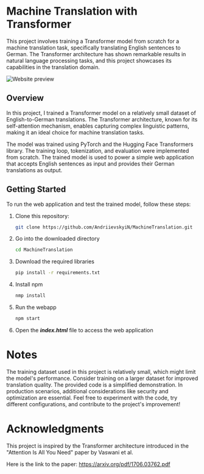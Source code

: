 # Machine Translation with Transformer

This project involves training a Transformer model from scratch for a machine translation task, specifically translating English sentences to German. The Transformer architecture has shown remarkable results in natural language processing tasks, and this project showcases its capabilities in the translation domain.

![Website preview](https://github.com/AndriievskyiN/MachineTranslation/assets/92473539/522fce30-6ae5-460b-9736-a71bf6c7d19e)


## Overview

In this project, I trained a Transformer model on a relatively small dataset of English-to-German translations. The Transformer architecture, known for its self-attention mechanism, enables capturing complex linguistic patterns, making it an ideal choice for machine translation tasks.

The model was trained using PyTorch and the Hugging Face Transformers library. The training loop, tokenization, and evaluation were implemented from scratch. The trained model is used to power a simple web application that accepts English sentences as input and provides their German translations as output.

## Getting Started

To run the web application and test the trained model, follow these steps:

1. Clone this repository:
   ```bash
   git clone https://github.com/AndriievskyiN/MachineTranslation.git
    ``````
   
   
2. Go into the downloaded directory
    ```bash
    cd MachineTranslation
    ```
    
3. Download the required libraries
    ```bash
    pip install -r requirements.txt
    ```

4. Install npm
    ```bash
    nmp install
    ```

5. Run the webapp
    ```bash
    npm start
    ```   

6. Open the ***index.html*** file to access the web application


# Notes
The training dataset used in this project is relatively small, which might limit the model's performance. Consider training on a larger dataset for improved translation quality.
The provided code is a simplified demonstration. In production scenarios, additional considerations like security and optimization are essential.
Feel free to experiment with the code, try different configurations, and contribute to the project's improvement!

# Acknowledgments
This project is inspired by the Transformer architecture introduced in the "Attention Is All You Need" paper by Vaswani et al.

Here is the link to the paper: https://arxiv.org/pdf/1706.03762.pdf

